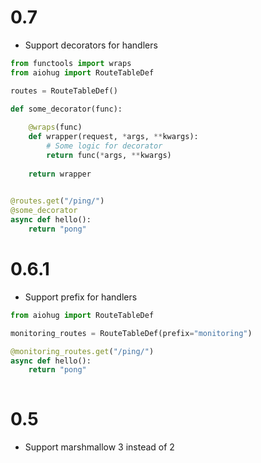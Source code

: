 # 0.7

* Support decorators for handlers

```python
from functools import wraps
from aiohug import RouteTableDef

routes = RouteTableDef()

def some_decorator(func):
    
    @wraps(func)
    def wrapper(request, *args, **kwargs):
        # Some logic for decorator
        return func(*args, **kwargs)
    
    return wrapper
    

@routes.get("/ping/")
@some_decorator
async def hello():
    return "pong"

```

# 0.6.1

* Support prefix for handlers

```python
from aiohug import RouteTableDef

monitoring_routes = RouteTableDef(prefix="monitoring")

@monitoring_routes.get("/ping/")
async def hello():
    return "pong"
    
```

# 0.5

* Support marshmallow 3 instead of 2
